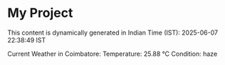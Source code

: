 # My Project

This content is dynamically generated in Indian Time (IST): 2025-06-07 22:38:49 IST


Current Weather in Coimbatore:
Temperature: 25.88 °C
Condition: haze
